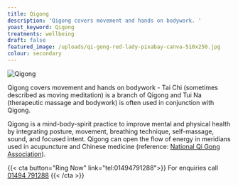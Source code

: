 ```yaml
---
title: Qigong
description: 'Qigong covers movement and hands on bodywork. '
yoast_keyword: Qigong
treatments: wellbeing
draft: false
featured_image: /uploads/qi-gong-red-lady-pixabay-canva-510x250.jpg
colour: secondary
---
```

![Qigong](/uploads/qi-gong-red-lady-pixabay-canva-510x250.jpg)

Qigong covers movement and hands on bodywork - Tai Chi (sometimes described as moving meditation) is a branch of Qigong and Tui Na (therapeutic massage and bodywork) is often used in conjunction with Qigong. 

Qigong is a mind-body-spirit practice to improve mental and physical health by integrating posture, movement, breathing technique, self-massage, sound, and focused intent. Qigong can open the flow of energy in meridians used in acupuncture and Chinese medicine (reference: [National Qi Gong Association](https://www.nqa.org/what-is-qigong-)).

{{< cta button="Ring Now" link="tel:01494791288">}}
For enquiries call [01494 791288](tel:01494791288)
{{< /cta >}}
